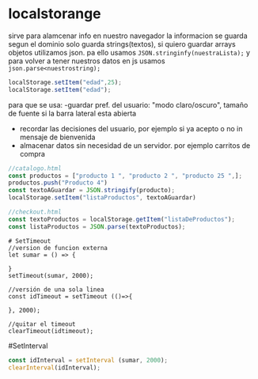 # localstorange
sirve para alamcenar info en nuestro navegador
la informacion se guarda segun el dominio
solo guarda strings(textos), si quiero guardar arrays objetos utilizamos json. pa ello usamos `JSON.stringinfy(nuestraLista);` y para volver a tener nuestros datos en js usamos `json.parse<nuestrostring);`
```js
localStorage.setItem("edad",25);
localStorage.setItem("edad");
```
para que se usa: 
-guardar pref. del usuario: "modo claro/oscuro", tamaño de fuente si la barra lateral esta abierta
- recordar las decisiones del usuario, por ejemplo si ya acepto o no in mensaje de bienvenida
- almacenar datos sin necesidad de un servidor. por ejemplo carritos de compra
```js
//catalogo.html
const productos = ["producto 1 ", "producto 2 ", "producto 25 ",];
productos.push("Producto 4")
const textoAGuardar = JSON.stringify(producto);
localStorage.setItem("listaProductos", textoAGuardar)

//checkout.html
const textoProductos = localStorage.getItem("listaDeProductos");
const listaProductos = JSON.parse(textoProductos);
```
```
# SetTimeout
//version de funcion externa
let sumar = () => {

}
setTimeout(sumar, 2000);

//versión de una sola linea
const idTimeout = setTimeout (()=>{

}, 2000);

//quitar el timeout
clearTimeout(idtimeout);
```
#SetInterval
```js
const idInterval = setInterval (sumar, 2000);
clearInterval(idInterval);
```